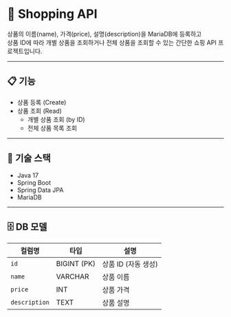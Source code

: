 # 🛒 Shopping API

상품의 이름(name), 가격(price), 설명(description)을 MariaDB에 등록하고  
상품 ID에 따라 개별 상품을 조회하거나 전체 상품을 조회할 수 있는 간단한 쇼핑 API 프로젝트입니다.

---

## 📋 기능

- 상품 등록 (Create)
- 상품 조회 (Read)
  - 개별 상품 조회 (by ID)
  - 전체 상품 목록 조회

---

## 🚀 기술 스택

- Java 17
- Spring Boot
- Spring Data JPA
- MariaDB

---

## 🗄️ DB 모델

| 컬럼명       | 타입          | 설명            |
|--------------|---------------|-----------------|
| `id`         | BIGINT (PK)   | 상품 ID (자동 생성) |
| `name`       | VARCHAR       | 상품 이름       |
| `price`      | INT           | 상품 가격       |
| `description`| TEXT          | 상품 설명       |
